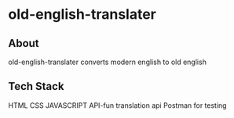 # old-english-translater
## About
old-english-translater converts modern english to old english

## Tech Stack
HTML
CSS
JAVASCRIPT
API-fun translation api
Postman for testing
